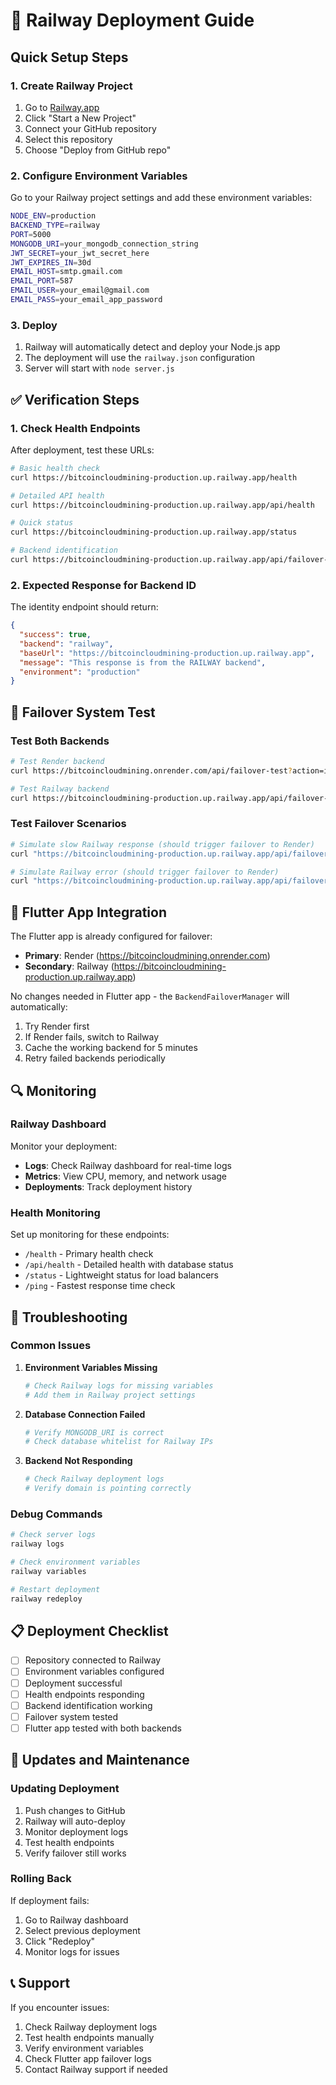 # 🚀 Railway Deployment Guide

## Quick Setup Steps

### 1. Create Railway Project

1. Go to [Railway.app](https://railway.app)
2. Click "Start a New Project"
3. Connect your GitHub repository
4. Select this repository
5. Choose "Deploy from GitHub repo"

### 2. Configure Environment Variables

Go to your Railway project settings and add these environment variables:

```bash
NODE_ENV=production
BACKEND_TYPE=railway
PORT=5000
MONGODB_URI=your_mongodb_connection_string
JWT_SECRET=your_jwt_secret_here
JWT_EXPIRES_IN=30d
EMAIL_HOST=smtp.gmail.com
EMAIL_PORT=587
EMAIL_USER=your_email@gmail.com
EMAIL_PASS=your_email_app_password
```

### 3. Deploy

1. Railway will automatically detect and deploy your Node.js app
2. The deployment will use the `railway.json` configuration
3. Server will start with `node server.js`

## ✅ Verification Steps

### 1. Check Health Endpoints

After deployment, test these URLs:

```bash
# Basic health check
curl https://bitcoincloudmining-production.up.railway.app/health

# Detailed API health
curl https://bitcoincloudmining-production.up.railway.app/api/health

# Quick status
curl https://bitcoincloudmining-production.up.railway.app/status

# Backend identification
curl https://bitcoincloudmining-production.up.railway.app/api/failover-test?action=identify
```

### 2. Expected Response for Backend ID

The identity endpoint should return:

```json
{
  "success": true,
  "backend": "railway",
  "baseUrl": "https://bitcoincloudmining-production.up.railway.app",
  "message": "This response is from the RAILWAY backend",
  "environment": "production"
}
```

## 🔄 Failover System Test

### Test Both Backends

```bash
# Test Render backend
curl https://bitcoincloudmining.onrender.com/api/failover-test?action=identify

# Test Railway backend  
curl https://bitcoincloudmining-production.up.railway.app/api/failover-test?action=identify
```

### Test Failover Scenarios

```bash
# Simulate slow Railway response (should trigger failover to Render)
curl "https://bitcoincloudmining-production.up.railway.app/api/failover-test?action=delay&ms=5000"

# Simulate Railway error (should trigger failover to Render)
curl "https://bitcoincloudmining-production.up.railway.app/api/failover-test?action=error"
```

## 📱 Flutter App Integration

The Flutter app is already configured for failover:

- **Primary**: Render (https://bitcoincloudmining.onrender.com)
- **Secondary**: Railway (https://bitcoincloudmining-production.up.railway.app)

No changes needed in Flutter app - the `BackendFailoverManager` will automatically:

1. Try Render first
2. If Render fails, switch to Railway
3. Cache the working backend for 5 minutes
4. Retry failed backends periodically

## 🔍 Monitoring

### Railway Dashboard

Monitor your deployment:

- **Logs**: Check Railway dashboard for real-time logs
- **Metrics**: View CPU, memory, and network usage
- **Deployments**: Track deployment history

### Health Monitoring

Set up monitoring for these endpoints:

- `/health` - Primary health check
- `/api/health` - Detailed health with database status
- `/status` - Lightweight status for load balancers
- `/ping` - Fastest response time check

## 🚨 Troubleshooting

### Common Issues

1. **Environment Variables Missing**
   ```bash
   # Check Railway logs for missing variables
   # Add them in Railway project settings
   ```

2. **Database Connection Failed**
   ```bash
   # Verify MONGODB_URI is correct
   # Check database whitelist for Railway IPs
   ```

3. **Backend Not Responding**
   ```bash
   # Check Railway deployment logs
   # Verify domain is pointing correctly
   ```

### Debug Commands

```bash
# Check server logs
railway logs

# Check environment variables
railway variables

# Restart deployment
railway redeploy
```

## 📋 Deployment Checklist

- [ ] Repository connected to Railway
- [ ] Environment variables configured
- [ ] Deployment successful
- [ ] Health endpoints responding
- [ ] Backend identification working
- [ ] Failover system tested
- [ ] Flutter app tested with both backends

## 🔄 Updates and Maintenance

### Updating Deployment

1. Push changes to GitHub
2. Railway will auto-deploy
3. Monitor deployment logs
4. Test health endpoints
5. Verify failover still works

### Rolling Back

If deployment fails:

1. Go to Railway dashboard
2. Select previous deployment
3. Click "Redeploy"
4. Monitor logs for issues

## 📞 Support

If you encounter issues:

1. Check Railway deployment logs
2. Test health endpoints manually
3. Verify environment variables
4. Check Flutter app failover logs
5. Contact Railway support if needed